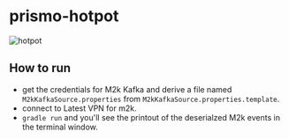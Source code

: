 # prismo-hotpot
![hotpot](https://user-images.githubusercontent.com/110857308/232117492-d046a5b9-4284-4e05-8345-9701fa09ccbc.jpg)


## How to run
- get the credentials for M2k Kafka and derive a file named `M2kKafkaSource.properties` from `M2kKafkaSource.properties.template`.
- connect to Latest VPN for m2k.
- `gradle run` and you'll see the printout of the deserialzed M2k events in the terminal window.
